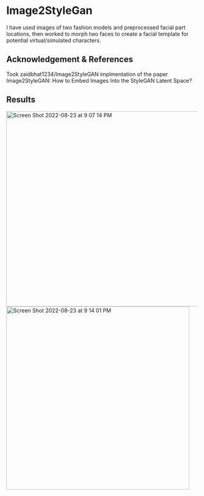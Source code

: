 # Image2StyleGan
I have used images of two fashion models and preprocessed facial part locations, then worked to morph two faces to create a 
facial template for potential virtual/simulated characters. 

## Acknowledgement & References 
Took zaidbhat1234/Image2StyleGAN implmentation of the paper Image2StyleGAN: How to Embed Images Into the StyleGAN Latent Space?

## Results 


<img width="514" alt="Screen Shot 2022-08-23 at 9 07 14 PM" src="https://user-images.githubusercontent.com/53489568/186296017-314487d0-ac8c-4371-ae1e-c8fcdf6f0557.png">
<img width="482" alt="Screen Shot 2022-08-23 at 9 14 01 PM" src="https://user-images.githubusercontent.com/53489568/186296024-68be1c33-0902-428b-b98c-4ecd328b1d64.png">

